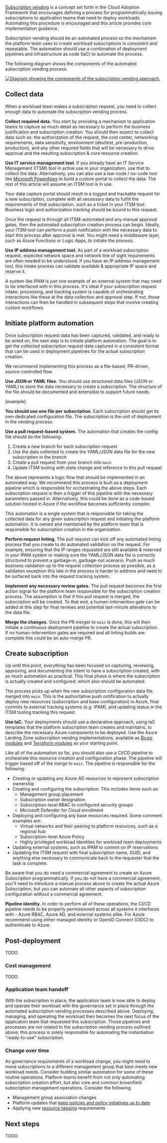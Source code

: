[Subscription vending](/azure/cloud-adoption-framework/ready/landing-zone/design-area/subscription-vending) is a concept set forth in the Cloud Adoption Framework that encourages defining a process for programmatically issuing subscriptions to application teams that need to deploy workloads. Automating this procedure is encouraged and this article provides core implementation guidance.

Subscription vending should be an automated process so the mechanism the platform team uses to create workload subscriptions is consistent and repeatable. The automation should use a combination of deployment pipelines and infrastructure as code (IaC) to automate the process.

The following diagram shows the components of the automated subscription vending process.

[![Diagram showing the components of the subscription vending approach.](images/subscription-vending-architecture.png)](images/subscription-vending-architecture.png)

## Collect data

When a workload team makes a subscription request, you need to collect enough data to automate the subscription vending process.

**Collect required data.** You start by providing a mechanism to application teams to capture as much detail as necessary to perform the business justification and subscription creation. You should then expect to collect data such as: the authorization of the request, the cost center, networking requirements, data sensitivity, environment (dev/test, pre-production, production), and any other required fields that will be necessary to drive approval and the resulting subscription & core resource creation.

**Use IT service management tool.** If you already have an IT Service Management (ITSM) tool in active use in your organization, use that to collect the data. Alternatively, you can also use a low-code / no-code tool like [Microsoft PowerApps](https://powerapps.microsoft.com/) to build a custom portal to collect the data. The rest of this article will assume an ITSM tool is in use.

Your data capture portal should result in a logged and trackable request for a new subscription, complete with all necessary data to fulfill the requirements of that subscription, such as a ticket in your ITSM tool. Business logic and authorization tracking should be bound to this request.

Once the request is through all ITSM-automated and any manual approval gates, then the automated subscription creation process can begin. Ideally, your ITSM tool can perform a push notification with the necessary data to start this process after approval is met. You might need a middleware layer, such as Azure Functions or Logic Apps, to initiate the process.

**Use IP address management tool.** As part of a workload subscription request, expected network space and network line of sight requirements are often needed to be understood. If you have an IP address management tool, this intake process can validate available & appropriate IP space and reserve it.

A system like IPAM is just one example of an external system that may need to be interfaced with in this process. It's ideal if your subscription request intake, processing, and tracking system is capable of orchestrating interactions like these at the data collection and approval step. If not, those interactions can then be handled in subsequent steps that involve creating custom workflows.

## Initiate platform automation

Once subscription request data has been captured, validated, and ready to be acted on, the next step is to initiate platform automation. The goal is to get the collected subscription request data captured in a consistent format that can be used in deployment pipelines for the actual subscription creation.

We recommend implementing this process as a file-based, PR-driven, source-controlled flow.

**Use JSON or YAML files.** You should use structured data files (JSON or YAML) to store the data necessary to create a subscription. The structure of the file should be documented and extensible to support future needs.

[example]

**You should use one file per subscription.** Each subscription should get its own dedicated configuration file.  The subscription is the unit of deployment in the vending process.

**Use a pull request-based system.** The automation that creates the config file should do the following:

1. Create a new branch for each subscription request
1. Use the data collected to create the YAML/JSON data file for the new subscription in the branch
1. Create a pull request from your branch into `main`
1. Update ITSM tooling with state change and reference to this pull request

The above represents a logic flow that should be implemented in an automated way. We recommend this process is built as a deployment pipeline which is responsible for orchestrating the above steps.  Each subscription request is then a trigger of this pipeline with the necessary parameters passed in. Alternatively, this could be done as a code-based solution hosted in Azure if the workflow becomes sufficiently complex.

This automation is a single system that is responsible for taking the collected data for any given subscription request and initiating the platform automation. It is owned and maintained by the platform team that is responsible for subscription creation in the organization.

**Perform request linting**. The pull request can kick off any automated linting process that you create to do automated validation on the request.  For example, ensuring that the IP ranges requested are still available & reserved in your IPAM system or making sure the YAML/JSON data file is correctly structured to prevent a garbage-in, garbage-out scenario. Push as much business validation up to the request collection process as possible, as a validation exception this late in the process is harder to address and need to be surfaced back into the request tracking system.

**Implement any necessary review gates.** The pull request becomes the first action signal for the platform team responsible for the subscription creation process. The assumption is that if this pull request is merged, the subscription will be created. To that end, a human-intervention gate can be added at this step for final reviews and potential last-minute alterations to the data file.

**Merge the changes.** Once the PR merger to `main` is done, this will then initiate a continuous deployment pipeline to create the actual subscription. If no human-intervention gates are required and all linting builds are complete this could be an auto-merge PR.


## Create subscription

Up until this point, everything has been focused on capturing, reviewing, approving, and documenting the intent to have a subscription created, with as much automation as practical.  This final phase is where the subscription is actually created and configured; which also should be automated.

The process picks up when the new subscription configuration data file merged into `main`.  This is the authoritative push notification to actually deploy new resources (subscription and base configuration) in Azure, final commits to external tracking systems (e.g. IPAM), and updating status in the ITSM tooling tracking this request.

**Use IaC.** Your deployments should use a declarative approach, using IaC templates that the platform subscription team creates and maintains, to describe the necessary Azure components to be deployed. Use the Azure Landing Zone subscription vending implementations, available as [Bicep modules](https://aka.ms/lz-vending/bicep) and [Terraform modules](https://aka.ms/lz-vending/tf) as your starting point.

Like all of the automation so far, you should also use a CI/CD pipeline to orchestrate this resource creation and configuration phase. The pipeline will trigger based off of the merge to `main`. The pipeline is responsible for the following:

- Creating or updating any Azure AD resources to represent subscription ownership
- Creating and configuring the subscription. This includes items such as:
  - Management group placement
  - Subscription owner designation
  - Subscription-level RBAC to configured security groups
  - Microsoft Defender for Cloud enrollment
- Deploying and configuring any base resources required.  Some comment examples are:
  - Virtual networks and their peering to platform resources, such as a regional hub
  - Subscription-level Azure Policy
  - Highly privileged workload identities for workload team deployments
- Updating external systems, such as IPAM to commit on IP reservations
- Updating the ITSM request with final subscription name, GUID, and anything else necessary to communicate back to the requester that the task is complete.

Be aware that you do need a commercial agreement to create an Azure Subscription programmatically. If you do not have a commercial agreement, you'll need to introduce a manual process above to create the actual Azure Subscription, but you can automate all other aspects of subscription configuration without a commercial agreement.

**Pipeline identity.** In order to perform all of these operations, the CI/CD pipeline needs to be properly permissioned across all systems it interfaces with - Azure RBAC, Azure AD, and external systems alike. For Azure recommend using either managed identity or OpenID Connect (OIDC) to authenticate to Azure.

## Post-deployment

TODO

### Cost management

TODO

### Application team handoff

With the subscription in place, the application team is now able to deploy and operate their workload with the governance set in place through the automated subscription vending processes described above. Deploying, managing, and operating the workload then becomes the next focus of the application team that requested this subscription.  Those pipelines and processes are not related to the subscription vending process outlined above; this process is solely responsible for automating the instantiation "ready-to-use" subscription.

### Change over time

As governance requirements of a workload change, you might need to move subscriptions to a different management group that best meets new workload needs. Consider building similar automation for some of these routine operations. Platform teams benefit from not only automating subscription creation effort, but also core and common brownfield subscription management operations.  Consider the following:

* Management group association changes
* Platform updates that [keep policies and policy initiatives up to date](/azure/cloud-adoption-framework/govern/resource-consistency/keep-azure-landing-zone-up-to-date#keep-policies-and-policy-initatives-up-to-date)
* Applying new [resource tagging](/azure/cloud-adoption-framework/govern/resource-consistency/tagging#enforce) requirements

## Next steps

TODO
